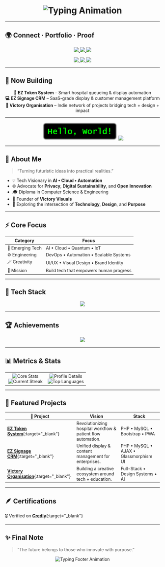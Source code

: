 <h1 align="center">
  <img src="https://readme-typing-svg.herokuapp.com?font=Orbitron&size=38&duration=3500&color=00F5FF&center=true&vCenter=true&width=900&height=80&lines=Hi+%F0%9F%91%8B%2C+I'm+Aashik+J+Krishnan;aka+Aash+Gates;Tech+Visionary+%7C+Founder+%7C+Innovator" alt="Typing Animation">
</h1>

---

## 🌍 Connect · Portfolio · Proof

<p align="center">
  <a href="https://aashgates.com/" target="_blank" rel="noopener noreferrer">
    <img src="https://img.shields.io/badge/🌐%20Portfolio-aashgates.com-0F9D58?style=for-the-badge&logo=google-chrome&logoColor=white" />
  </a>

  <a href="https://linktr.ee/aashgates" target="_blank" rel="noopener noreferrer">
    <img src="https://img.shields.io/badge/🔗%20Linktree-Everything%20I%20do-39E09B?style=for-the-badge&logo=linktree&logoColor=white" />
  </a>

  <a href="https://www.credly.com/users/aashgates.official" target="_blank" rel="noopener noreferrer">
    <img src="https://img.shields.io/badge/🏅%20Credly-Verified%20Certs-F38F2C?style=for-the-badge&logo=credly&logoColor=white" />
  </a>
</p>

<p align="center">
  <a href="https://x.com/aash_gates" target="_blank" rel="noopener noreferrer">
    <img src="https://img.shields.io/badge/X-@aash__gates-14171A?style=for-the-badge&logo=x&logoColor=white" />
  </a>

  <a href="https://www.linkedin.com/in/aashgates/" target="_blank" rel="noopener noreferrer">
    <img src="https://img.shields.io/badge/LinkedIn-aashgates-0A66C2?style=for-the-badge&logo=linkedin&logoColor=white" />
  </a>

  <a href="mailto:aashgates@outlook.com" target="_blank" rel="noopener noreferrer">
    <img src="https://img.shields.io/badge/Email-aashgates%40outlook.com-0078D4?style=for-the-badge&logo=microsoft-outlook&logoColor=white" />
  </a>
</p>

---

## 🚀 Now Building

<p align="center">
  <b>🏥 EZ Token System</b> – Smart hospital queueing & display automation <br>
  <b>💻 EZ Signage CRM</b> – SaaS-grade display & customer management platform <br>
  <b>🎯 Victory Organisation</b> – Indie network of projects bridging tech + design + impact
</p>

---

<p align="center">
  <img src="https://raw.githubusercontent.com/aash-gates/aash-gates/main/Image/HelloWorld.png" width="49%">
  <img src="https://raw.githubusercontent.com/aash-gates/aash-gates/main/Image/gates.gif" width="49%">
</p>

---

## 🌌 About Me

> “Turning futuristic ideas into practical realities.”

- 💡 Tech Visionary in **AI • Cloud • Automation**
- 🌐 Advocate for **Privacy**, **Digital Sustainability**, and **Open Innovation**
- 🎓 Diploma in Computer Science & Engineering
- 🎥 Founder of **Victory Visuals**
- 🧭 Exploring the intersection of **Technology**, **Design**, and **Purpose**

---

## ⚡ Core Focus

| Category | Focus |
|-----------|--------|
| 🧠 Emerging Tech | AI • Cloud • Quantum • IoT |
| ⚙️ Engineering | DevOps • Automation • Scalable Systems |
| 🪄 Creativity | UI/UX • Visual Design • Brand Identity |
| 🌱 Mission | Build tech that empowers human progress |

---

## 🧰 Tech Stack

<p align="center">
  <img src="https://skillicons.dev/icons?i=android,azure,bootstrap,c,cpp,css,docker,git,html,js,linux,mongodb,mysql,php,photoshop,python,selenium,vscode" />
</p>

---

## 🏆 Achievements

<p align="center">
  <img src="https://github-profile-trophy.vercel.app/?username=aash-gates&theme=tokyonight&no-frame=true&margin-w=15&margin-h=15" />
</p>

---

## 📊 Metrics & Stats

<table width="100%">
  <tr>
    <td width="50%" valign="top">
      <div align="center">
        <img src="https://github-profile-summary-cards.vercel.app/api/cards/stats?username=aash-gates&theme=tokyonight" alt="Core Stats" />
      </div>
      <div align="center">
        <img src="https://streak-stats.demolab.com?user=aash-gates&theme=tokyonight&hide_border=true&date_format=M%20j%5B%2C%20Y%5D" alt="Current Streak" />
      </div>
    </td>
    <td width="50%" valign="top">
      <div align="center">
        <img src="https://github-profile-summary-cards.vercel.app/api/cards/profile-details?username=aash-gates&theme=tokyonight" alt="Profile Details" />
      </div>
      <div align="center">
        <img src="https://github-readme-stats.vercel.app/api/top-langs/?username=aash-gates&layout=compact&theme=tokyonight&hide_border=true" alt="Top Languages" />
      </div>
    </td>
  </tr>
</table>

---

## 🚀 Featured Projects

| 🌟 Project | Vision | Stack |
|-------------|---------|-------|
| [**EZ Token System**](https://tkncon.aashgates.com){:target="_blank"} | Revolutionizing hospital workflow & patient flow automation. | PHP • MySQL • Bootstrap • PWA |
| [**EZ Signage CRM**](https://crm.aashgates.com){:target="_blank"} | Unified display & content management for enterprises. | PHP • MySQL • AJAX • Glassmorphism UI |
| [**Victory Organisation**](https://aashgates.com/victory){:target="_blank"} | Building a creative ecosystem around tech + education. | Full-Stack • Design Systems • AI |

---

## 🪶 Certifications
🎖️ Verified on [**Credly**](https://www.credly.com/users/aashgates.official){:target="_blank"}

---

## ✨ Final Note

> “The future belongs to those who innovate with purpose.”

<p align="center">
  <img src="https://readme-typing-svg.herokuapp.com?font=Orbitron&size=22&color=00FFFF&center=true&vCenter=true&width=800&lines=Stay+Futuristic+⚡;Think+Innovative+🧠;Build+with+Purpose+🌍" alt="Typing Footer Animation">
</p>
